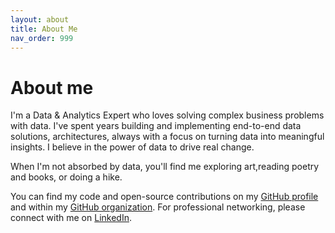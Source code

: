 ```yaml
---
layout: about
title: About Me
nav_order: 999
---
```


# About me

I'm a Data & Analytics Expert who loves solving complex business problems with data. I've spent years building and implementing end-to-end data solutions, architectures, always with a focus on turning data into meaningful insights. I believe in the power of data to drive real change.

When I'm not absorbed by data, you'll find me exploring art,reading poetry and books, or doing a hike.

You can find my code and open-source contributions on my [GitHub profile](https://github.com/ismailsimsek) and within my [GitHub organization](https://github.com/memiiso). For professional networking, please connect with me on [LinkedIn](https://www.linkedin.com/in/ismailsimsek/).